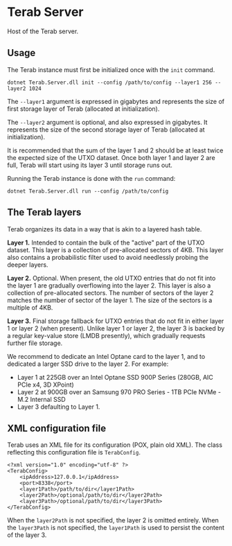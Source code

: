 # Terab Server

Host of the Terab server.

## Usage

The Terab instance must first be initialized once with the `init` command.

    dotnet Terab.Server.dll init --config /path/to/config --layer1 256 --layer2 1024

The `--layer1` argument is expressed in gigabytes and represents the size of
first storage layer of Terab (allocated at initialization).

The `--layer2` argument is optional, and also expressed in gigabytes. It represents
the size of the second storage layer of Terab (allocated at initialization).

It is recommended that the sum of the layer 1 and 2 should be at least twice the
expected size of the UTXO dataset. Once both layer 1 and layer 2 are full, Terab
will start using its layer 3 until storage runs out.

Running the Terab instance is done with the `run` command:

	dotnet Terab.Server.dll run --config /path/to/config

## The Terab layers

Terab organizes its data in a way that is akin to a layered hash table.

**Layer 1.** Intended to contain the bulk of the "active" part of the UTXO dataset.
This layer is a collection of pre-allocated sectors of 4KB. This layer also contains 
a probabilistic filter used to avoid needlessly probing the deeper layers.

**Layer 2.** Optional. When present, the old UTXO entries that do not fit into the
layer 1 are gradually overflowing into the layer 2. This layer is also a collection of
pre-allocated sectors. The number of sectors of the layer 2 matches the number of
sector of the layer 1. The size of the sectors is a multiple of 4KB.

**Layer 3.** Final storage fallback for UTXO entries that do not fit in either layer 1
or layer 2 (when present). Unlike layer 1 or layer 2, the layer 3 is backed by a regular
key-value store (LMDB presently), which gradually requests further file storage.

We recommend to dedicate an Intel Optane card to the layer 1, and to dedicated a larger
SSD drive to the layer 2. For example:

- Layer 1 at 225GB over an Intel Optane SSD 900P Series (280GB, AIC PCIe x4, 3D XPoint)
- Layer 2 at 900GB over an Samsung 970 PRO Series - 1TB PCIe NVMe - M.2 Internal SSD
- Layer 3 defaulting to Layer 1.

## XML configuration file

Terab uses an XML file for its configuration (POX, plain old XML). The class reflecting 
this configuration file is `TerabConfig`.

    <?xml version="1.0" encoding="utf-8" ?>
    <TerabConfig>
        <ipAddress>127.0.0.1</ipAddress>
        <port>8338</port>
		<layer1Path>/path/to/dir</layer1Path>
		<layer2Path>/optional/path/to/dir</layer2Path>
		<layer3Path>/optional/path/to/dir</layer3Path>
    </TerabConfig>

When the `layer2Path` is not specified, the layer 2 is omitted entirely. When the `layer3Path` 
is not specified, the `layer1Path` is used to persist the content of the layer 3.
